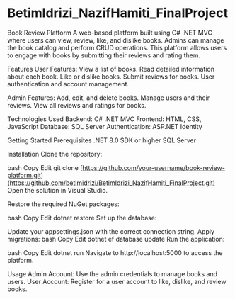 # BetimIdrizi_NazifHamiti_FinalProject

Book Review Platform
A web-based platform built using C# .NET MVC where users can view, review, like, and dislike books. Admins can manage the book catalog and perform CRUD operations. This platform allows users to engage with books by submitting their reviews and rating them.

Features
User Features:
View a list of books.
Read detailed information about each book.
Like or dislike books.
Submit reviews for books.
User authentication and account management.


Admin Features:
Add, edit, and delete books.
Manage users and their reviews.
View all reviews and ratings for books.


Technologies Used
Backend: C# .NET MVC
Frontend: HTML, CSS, JavaScript
Database: SQL Server
Authentication: ASP.NET Identity


Getting Started
Prerequisites
.NET 8.0 SDK or higher
SQL Server


Installation
Clone the repository:

bash
Copy
Edit
git clone [https://github.com/your-username/book-review-platform.git](https://github.com/betimidrizi/BetimIdrizi_NazifHamiti_FinalProject.git)
Open the solution in Visual Studio.

Restore the required NuGet packages:

bash
Copy
Edit
dotnet restore
Set up the database:

Update your appsettings.json with the correct connection string.
Apply migrations:
bash
Copy
Edit
dotnet ef database update
Run the application:

bash
Copy
Edit
dotnet run
Navigate to http://localhost:5000 to access the platform.

Usage
Admin Account:
Use the admin credentials to manage books and users.
User Account:
Register for a user account to like, dislike, and review books.
